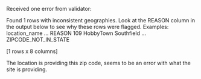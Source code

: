 Received one error from validator:

Found 1 rows with inconsistent geographies. Look at the REASON column in the output below to see why these rows were flagged. Examples:
            location_name  ...                REASON
109  HobbyTown Southfield  ...  ZIPCODE_NOT_IN_STATE

[1 rows x 8 columns]

The location is providing this zip code, seems to be an error with what the site is providing.